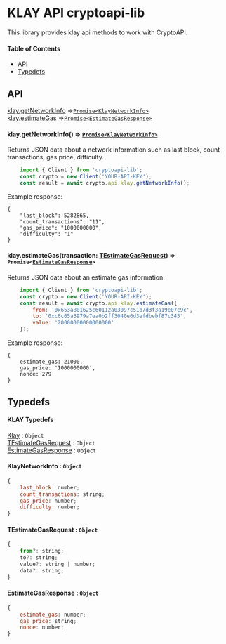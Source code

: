 # KLAY API cryptoapi-lib
This library provides klay api methods to work with CryptoAPI.

#### Table of Contents
* [API](#api)
* [Typedefs](#typedefs)

## API

<dl>
<dt><a href="#klay.getNetworkInfo">klay.getNetworkInfo</a> ⇒<code><a href="#KlayNetworkInfo">Promise&lt;KlayNetworkInfo&gt;</a></code></dt></dt>
<dd></dd>
<dt><a href="#klay.estimateGas">klay.estimateGas</a> ⇒<code><a href="#EstimateGasResponse">Promise&lt;EstimateGasResponse&gt;</a></code></dt></dt>
<dd></dd>
</dl>

#### <a name="klay.getNetworkInfo">klay.getNetworkInfo()</a> ⇒ <code><a href="#KlayNetworkInfo">Promise&lt;KlayNetworkInfo&gt;</a></code></dt></dt>
Returns JSON data about a network information such as last block, count transactions,
 gas price, difficulty.

```javascript
    import { Client } from 'cryptoapi-lib';
    const crypto = new Client('YOUR-API-KEY');
    const result = await crypto.api.klay.getNetworkInfo();
```

Example response:
```
{
    "last_block": 5282865,
    "count_transactions": "11",
    "gas_price": "1000000000",
    "difficulty": "1"
}
```

#### <a name="klay.estimateGas">klay.estimateGas</a>(transaction: <a href="#TEstimateGasRequest">TEstimateGasRequest</a>) ⇒ <code>Promise&lt;<a href="#TEstimateGasRequest">EstimateGasResponse</a>&gt;</code></dt></dt>
Returns JSON data about an estimate gas information.

```javascript
    import { Client } from 'cryptoapi-lib';
    const crypto = new Client('YOUR-API-KEY');
    const result = await crypto.api.klay.estimateGas({
        from: '0x653a801625c60112a03097c51b7d3f3a19e07c9c',
    	to: '0xc6c65a3979a7ea0b2ff3040e6d3efdbebf87c345',
    	value: '20000000000000000'
    });
```
Example response:
```
{
    estimate_gas: 21000,
    gas_price: '1000000000',
    nonce: 279
}
```

## Typedefs

#### KLAY Typedefs

<dl>
<dt><a href="#KlayNetworkInfo">Klay</a> : <code>Object</code></dt>
<dd></dd>
<dt><a href="#TEstimateGasRequest">TEstimateGasRequest</a> : <code>Object</code></dt>
<dd></dd>
<dt><a href="#EstimateGasResponse">EstimateGasResponse</a> : <code>Object</code></dt>
<dd></dd>
</dl>

#### KlayNetworkInfo : <code>Object</code>
<a name="KlayNetworkInfo"></a>

```javascript
{
    last_block: number;
    count_transactions: string;
    gas_price: number;
    difficulty: number;
}
```

#### TEstimateGasRequest : <code>Object</code>
<a name="TEstimateGasRequest"></a>

```javascript
{
    from?: string;
    to?: string;
    value?: string | number;
    data?: string;
}
```

#### EstimateGasResponse : <code>Object</code>
<a name="EstimateGasResponse"></a>

```javascript
{   
    estimate_gas: number;
    gas_price: string;
    nonce: number;
}
```
